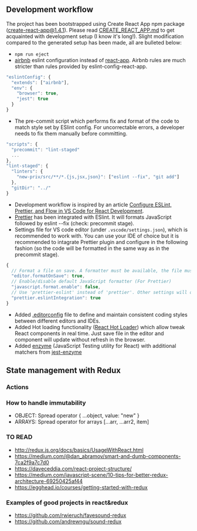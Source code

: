 ## Development workflow

The project has been bootstrapped using Create React App npm package (create-react-app@1.4.1). Please read [CREATE_REACT_APP.md](CREATE_REACT_APP.md) to get acquainted with development setup (I know it's long!). Slight modification compared to the generated setup has been made, all are bulleted below:
- `npm run eject`
- [airbnb](https://github.com/airbnb/javascript/tree/master/packages/eslint-config-airbnb) eslint configuration instead of [react-app](https://github.com/facebookincubator/create-react-app/tree/master/packages/eslint-config-react-app). Airbnb rules are much stricter than rules provided by eslint-config-react-app.
```js
"eslintConfig": {
  "extends": ["airbnb"],
  "env": {
    "browser": true,
    "jest": true
  }
}
``` 
- The pre-commit script which performs fix and format of the code to match style set by ESlint config. For uncorrectable errors, a developer needs to fix them manually before committing.
```js
"scripts": {
  "precommit": "lint-staged"
  ...
},
"lint-staged": {
  "linters": {
    "new-priv/src/**/*.{js,jsx,json}": ["eslint --fix", "git add"]
  },
  "gitDir": "../"
}
```
- Development workflow is inspired by an article [Configure ESLint, Prettier, and Flow in VS Code for React Development](https://hackernoon.com/configure-eslint-prettier-and-flow-in-vs-code-for-react-development-c9d95db07213).
- [Prettier](https://prettier.io) has been integrated with ESlint. It will formats JavaScript followed by eslint --fix (check: precommit stage).
- Settings file for VS code editor (under `.vscode/settings.json`), which is recommended to work with. You can use your IDE of choice but it is recommended to intagrate Prettier plugin and configure in the following fashion (so the code will be formatted in the same way as in the precommit stage).
```js
{
  // Format a file on save. A formatter must be available, the file must not be auto-saved, and editor must not be shutting down.
  "editor.formatOnSave": true,
  // Enable/disable default JavaScript formatter (For Prettier)
  "javascript.format.enable": false,
  // Use 'prettier-eslint' instead of 'prettier'. Other settings will only be fallbacks in case they could not be inferred from eslint rules.
  "prettier.eslintIntegration": true
}
```
- Added [.editorconfig](http://editorconfig.org) file to define and maintain consistent coding styles between different editors and IDEs.
- Added Hot loading functionality ([React Hot Loader](https://github.com/gaearon/react-hot-loader)) which allow tweak React components in real time. Just save file in the editor and component will update without refresh in the browser.
- Added [enzyme](https://github.com/airbnb/enzyme) (JavaScript Testing utility for React) with additional matchers from [jest-enzyme](https://github.com/blainekasten/enzyme-matchers)

## State management with Redux

### Actions

### How to handle immutability

- OBJECT: Spread operator { ...object, value: "new" }
- ARRAYS: Spread operator for arrays [...arr, ...arr2, item]


### TO READ

- http://redux.js.org/docs/basics/UsageWithReact.html
- https://medium.com/@dan_abramov/smart-and-dumb-components-7ca2f9a7c7d0
- https://daveceddia.com/react-project-structure/
- https://medium.com/javascript-scene/10-tips-for-better-redux-architecture-69250425af44
- https://egghead.io/courses/getting-started-with-redux

### Examples of good projects in react&redux

- https://github.com/rwieruch/favesound-redux
- https://github.com/andrewngu/sound-redux
